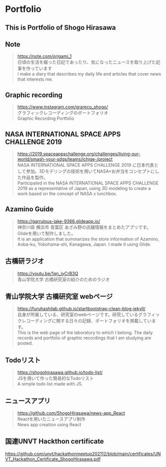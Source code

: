# Portfolio

This is Portfolio of Shogo Hirasawa
---

## Note
> https://note.com/origami_1   
 日頃の生活を綴った日記であったり、気になったニュースを取り上げた記事を作っています   
 I make a diary that describes my daily life and articles that cover news that interests me.   
 
## Graphic recording
> https://www.instagram.com/grareco_shogo/   
グラフィックレコーディングのポートフォリオ   
 Graphic Recording Portfolio
  

## NASA INTERNATIONAL SPACE APPS CHALLENGE 2019   
> https://2019.spaceappschallenge.org/challenges/living-our-world/smash-your-sdgs/teams/ichige-/project   
  NASA INTERNATIONAL SPACE APPS CHALLENGE 2019 に日本代表として参加。3Dモデリングの技術を用いてNASA×お弁当をコンセプトにした作品を製作。   
  Participated in the NASA INTERNATIONAL SPACE APPS CHALLENGE 2019 as a representative of Japan, using 3D modeling to create a work based on the concept of NASA x lunchbox.
  
 
 ## Azamino Guide
 > https://garrulous-lake-9366.glideapp.io/   
 神奈川県 横浜市 青葉区 あざみ野の店舗情報をまとめたアプリです。Glideを用いて制作しました。   
 It is an application that summarizes the store information of Azamino, Aoba-ku, Yokohama-shi, Kanagawa, Japan. I made it using Glide.
 
 
## 古橋研ラジオ   
> https://youtu.be/1qn_iyCrB3Q   
青山学院大学 古橋研究室の紹介のためのラジオ   

## 青山学院大学 古橋研究室 webページ
>https://furuhashilab.github.io/startbootstrap-clean-blog-jekyll/   
自身が所属している、研究室のwebページです。研究しているグラフィックレコーディングに関する日々の記録、ポートフォリオを掲載しています。   
This is the web page of the laboratory to which I belong. The daily records and portfolio of graphic recordings that I am studying are posted.

## Todoリスト   
>https://shogohirasawa.github.io/todo-list/    
JSを用いて作った簡易的なTodoリスト   
A simple todo list made with JS.

## ニュースアプリ
> https://github.com/ShogoHirasawa/news-app_React   
Reactを用いたニュースアプリ制作   
News app creation using React   

## 国連UNVT Hackthon certificate   
https://github.com/unvt/hackathonmeetup202112/blob/main/certificates/UNVT_Hackathon_Certificate_ShogoHirasawa.pdf

